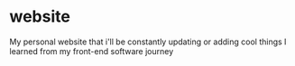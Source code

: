 # website
My personal website that i'll be constantly updating or adding cool things I learned from my front-end software journey
